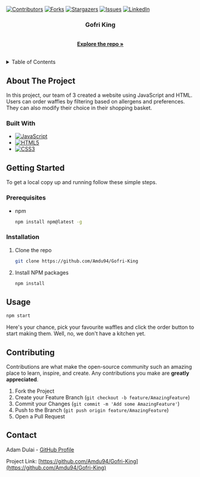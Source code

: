 <a name="readme-top"></a>

<!-- PROJECT SHIELDS -->
[![Contributors][contributors-shield]][contributors-url]
[![Forks][forks-shield]][forks-url]
[![Stargazers][stars-shield]][stars-url]
[![Issues][issues-shield]][issues-url]
[![LinkedIn][linkedin-shield]][linkedin-url]


<!-- PROJECT LOGO -->
<div align="center">
  <h3 align="center">Gofri King</h3>

  <p align="center">
    <br />
    <a href="https://github.com/Amdu94/Gofri-King"><strong>Explore the repo »</strong></a>
    <br />
    <br />
  </p>
</div>



<!-- TABLE OF CONTENTS -->
<details>
  <summary>Table of Contents</summary>
  <ol>
    <li>
      <a href="#about-the-project">About The Project</a>
      <ul>
        <li><a href="#built-with">Built With</a></li>
      </ul>
    </li>
    <li>
      <a href="#getting-started">Getting Started</a>
      <ul>
        <li><a href="#prerequisites">Prerequisites</a></li>
        <li><a href="#installation">Installation</a></li>
      </ul>
    </li>
    <li><a href="#usage">Usage</a></li>
    <li><a href="#roadmap">Roadmap</a></li>
    <li><a href="#contributing">Contributing</a></li>
    <li><a href="#contact">Contact</a></li>
  </ol>
</details>



<!-- ABOUT THE PROJECT -->
## About The Project

In this project, our team of 3 created a website using JavaScript and HTML. Users can
order waffles by filtering based on allergens and preferences. They can also modify their
choice in their shopping basket.

### Built With

* [![JavaScript][JavaScript-url]][JavaScript.com]
* [![HTML5][HTML5-url]][HTML5.com]
* [![CSS3][CSS3-url]][CSS3.org]



<!-- GETTING STARTED -->
## Getting Started

To get a local copy up and running follow these simple steps.

### Prerequisites

* npm
  ```sh
  npm install npm@latest -g
  ```

### Installation

1. Clone the repo
   ```sh
   git clone https://github.com/Amdu94/Gofri-King
   ```
2. Install NPM packages
   ```sh
   npm install
   ```

<!-- USAGE -->
## Usage
```sh
npm start
```

Here's your chance, pick your favourite waffles and click the order button to start making them. Well, no, we don't have a kitchen yet.

<!-- CONTRIBUTING -->
## Contributing

Contributions are what make the open-source community such an amazing place to learn, inspire, and create. Any contributions you make are **greatly appreciated**.

1. Fork the Project
2. Create your Feature Branch (`git checkout -b feature/AmazingFeature`)
3. Commit your Changes (`git commit -m 'Add some AmazingFeature'`)
4. Push to the Branch (`git push origin feature/AmazingFeature`)
5. Open a Pull Request

<!-- CONTACT -->
## Contact

Adam Dulai - [GitHub Profile](https://github.com/Amdu94)


Project Link: [https://github.com/Amdu94/Gofri-King](https://github.com/Amdu94/Gofri-King)


<!-- MARKDOWN LINKS & IMAGES -->
<!-- https://www.markdownguide.org/basic-syntax/#reference-style-links -->
[contributors-shield]: https://img.shields.io/github/contributors/Amdu94/Gofri-King.svg?style=for-the-badge
[contributors-url]: https://github.com/Amdu94/Gofri-King/graphs/contributors
[forks-shield]: https://img.shields.io/github/forks/Amdu94/Gofri-King.svg?style=for-the-badge
[forks-url]: https://github.com/Amdu94/Gofri-King/network/members
[stars-shield]: https://img.shields.io/github/stars/Amdu94/Gofri-King.svg?style=for-the-badge
[stars-url]: https://github.com/Amdu94/Gofri-King/stargazers
[issues-shield]: https://img.shields.io/github/issues/Amdu94/Gofri-King.svg?style=for-the-badge
[issues-url]: https://github.com/Amdu94/Gofri-King/issues
[linkedin-shield]: https://img.shields.io/badge/-LinkedIn-black.svg?style=for-the-badge&logo=linkedin&colorB=555
[linkedin-url]: https://www.linkedin.com/in/ádám-dulai
[JavaScript-url]: https://img.shields.io/badge/JavaScript-F7DF1E?style=for-the-badge&logo=javascript&logoColor=black
[JavaScript.com]: https://www.javascript.com/
[HTML5-url]: https://img.shields.io/badge/HTML5-E34F26?style=for-the-badge&logo=html5&logoColor=white
[HTML5.com]: https://html.com/
[CSS3-url]: https://img.shields.io/badge/CSS3-1572B6?style=for-the-badge&logo=css3&logoColor=white
[CSS3.org]: https://www.w3.org/Style/CSS/
